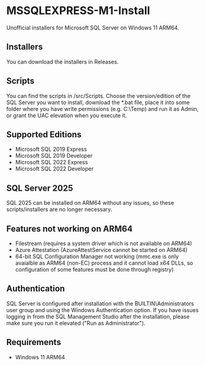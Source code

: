 # MSSQLEXPRESS-M1-Install
Unofficial installers for Microsoft SQL Server on Windows 11 ARM64.

## Installers
You can download the installers in Releases.

## Scripts
You can find the scripts in /src/Scripts. Choose the version/edition of the SQL Server you want to install, download the *.bat file, place it into some folder where you have write permissions (e.g. C:\Temp) and run it as Admin, or grant the UAC elevation when you execute it.

## Supported Editions
- Microsoft SQL 2019 Express
- Microsoft SQL 2019 Developer
- Microsoft SQL 2022 Express
- Microsoft SQL 2022 Developer

## SQL Server 2025
SQL 2025 can be installed on ARM64 without any issues, so these scripts/installers are no longer necessary.

## Features not working on ARM64
- Filestream (requires a system driver which is not available on ARM64)
- Azure Attestation (AzureAttestService cannot be started on ARM64)
- 64-bit SQL Configuration Manager not working (mmc.exe is only avaialble as ARM64 (non-EC) process and it cannot load x64 DLLs, so configuration of some features must be done through registry)

## Authentication
SQL Server is configured after installation with the BUILTIN\Administrators user group and using the Windows Authentication option. If you have issues logging in from the SQL Management Studio after the installation, please make sure you run it elevated ("Run as Administrator").

## Requirements
- Windows 11 ARM64
